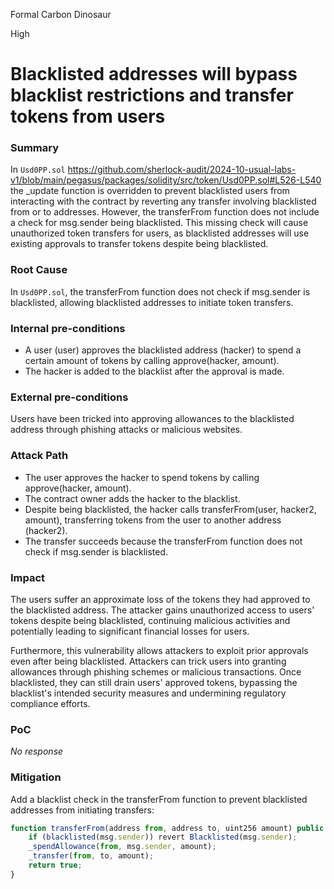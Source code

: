 Formal Carbon Dinosaur

High

# Blacklisted addresses will bypass blacklist restrictions and transfer tokens from users

### Summary

In ``Usd0PP.sol`` https://github.com/sherlock-audit/2024-10-usual-labs-v1/blob/main/pegasus/packages/solidity/src/token/Usd0PP.sol#L526-L540 the _update function is overridden to prevent blacklisted users from interacting with the contract by reverting any transfer involving blacklisted from or to addresses.
However, the transferFrom function does not include a check for msg.sender being blacklisted. This missing check will cause unauthorized token transfers for users, as blacklisted addresses will use existing approvals to transfer tokens despite being blacklisted.

### Root Cause

In ``Usd0PP.sol``, the transferFrom function does not check if msg.sender is blacklisted, allowing blacklisted addresses to initiate token transfers.

### Internal pre-conditions

- A user (user) approves the blacklisted address (hacker) to spend a certain amount of tokens by calling approve(hacker, amount).
- The hacker is added to the blacklist after the approval is made.

### External pre-conditions

Users have been tricked into approving allowances to the blacklisted address through phishing attacks or malicious websites.

### Attack Path

- The user approves the hacker to spend tokens by calling approve(hacker, amount).
- The contract owner adds the hacker to the blacklist.
- Despite being blacklisted, the hacker calls transferFrom(user, hacker2, amount), transferring tokens from the user to another address (hacker2).
- The transfer succeeds because the transferFrom function does not check if msg.sender is blacklisted.

### Impact

The users suffer an approximate loss of the tokens they had approved to the blacklisted address. The attacker gains unauthorized access to users' tokens despite being blacklisted, continuing malicious activities and potentially leading to significant financial losses for users.

Furthermore, this vulnerability allows attackers to exploit prior approvals even after being blacklisted. Attackers can trick users into granting allowances through phishing schemes or malicious transactions. Once blacklisted, they can still drain users' approved tokens, bypassing the blacklist's intended security measures and undermining regulatory compliance efforts.

### PoC

_No response_

### Mitigation

Add a blacklist check in the transferFrom function to prevent blacklisted addresses from initiating transfers:
```javascript
function transferFrom(address from, address to, uint256 amount) public virtual override returns (bool) {  
    if (blacklisted(msg.sender)) revert Blacklisted(msg.sender);  
    _spendAllowance(from, msg.sender, amount);  
    _transfer(from, to, amount);  
    return true;  
}  
```